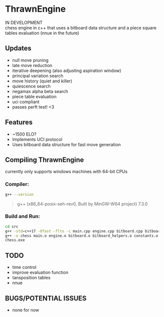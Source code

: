 # ThrawnEngine
IN DEVELOPMENT <br>
chess engine in c++ that uses a bitboard data structure and a piece square tables evaluation (nnue in the future)

## Updates
- null move pruning
- late move reduction
- iterative deepening (also adjusting aspiration window)
- principal variation search
- move history (quiet and killer)
- quiescence search
- negamax alpha beta search
- piece table evaluation
- uci compliant
- passes perft test! <3

## Features
- ~1500 ELO?
- Implements UCI protocol
- Uses bitboard data structure for fast move generation

## Compiling ThrawnEngine
currently only supports windows machines with 64-bit CPUs
### Compiler:
```bash
g++ --version
```
> g++ (x86_64-posix-seh-rev0, Built by MinGW-W64 project) 7.3.0

### Build and Run:
```bash
cd src
g++ -std=c++17 -Ofast -flto -c main.cpp engine.cpp bitboard.cpp bitboard_helpers.cpp constants.cpp fen.cpp move_helpers.cpp perft.cpp uci.cpp search.cpp evaluation.cpp
g++ -o chess main.o engine.o bitboard.o bitboard_helpers.o constants.o fen.o move_helpers.o perft.o uci.o search.o evaluation.o
chess.exe
``` 

## TODO
- time control
- improve evaluation function
- tansposition tables
- nnue

## BUGS/POTENTIAL ISSUES
- none for now 
